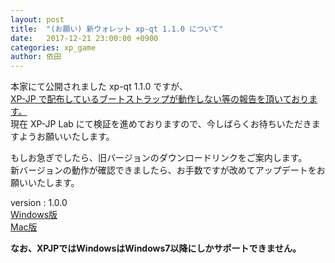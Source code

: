 ```yaml
---
layout: post
title:  "(お願い) 新ウォレット xp-qt 1.1.0 について"
date:   2017-12-21 23:00:00 +0900
categories: xp_game
author: 依田
---
```

本家にて公開されました xp-qt 1.1.0 ですが、  
<u>XP-JP で配布しているブートストラップが動作しない等の報告を頂いております。</u>  
現在 XP-JP Lab にて検証を進めておりますので、今しばらくお待ちいただきますようお願いいたします。  

もしお急ぎでしたら、旧バージョンのダウンロードリンクをご案内します。  
新バージョンの動作が確認できましたら、お手数ですが改めてアップデートをお願いいたします。  

version : 1.0.0  
[Windows版](https://github.com/eXperiencePoints/XPCoin/releases/download/1.0.0/XP-win.zip)  
[Mac版](https://github.com/eXperiencePoints/XPCoin/releases/download/1.0.0/xp_qt_osx_latest.dmg)  

**なお、XPJPではWindowsはWindows7以降にしかサポートできません。**  
